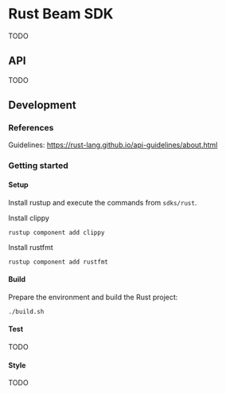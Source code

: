 <!--
    Licensed to the Apache Software Foundation (ASF) under one
    or more contributor license agreements.  See the NOTICE file
    distributed with this work for additional information
    regarding copyright ownership.  The ASF licenses this file
    to you under the Apache License, Version 2.0 (the
    "License"); you may not use this file except in compliance
    with the License.  You may obtain a copy of the License at

      http://www.apache.org/licenses/LICENSE-2.0

    Unless required by applicable law or agreed to in writing,
    software distributed under the License is distributed on an
    "AS IS" BASIS, WITHOUT WARRANTIES OR CONDITIONS OF ANY
    KIND, either express or implied.  See the License for the
    specific language governing permissions and limitations
    under the License.
-->

# Rust Beam SDK
TODO

## API
TODO

## Development

### References

Guidelines: https://rust-lang.github.io/api-guidelines/about.html

### Getting started

#### Setup

Install rustup and execute the commands from `sdks/rust`.

Install clippy

```
rustup component add clippy
```

Install rustfmt

```
rustup component add rustfmt
```

#### Build

Prepare the environment and build the Rust project:

```
./build.sh
```

#### Test
TODO

#### Style
TODO